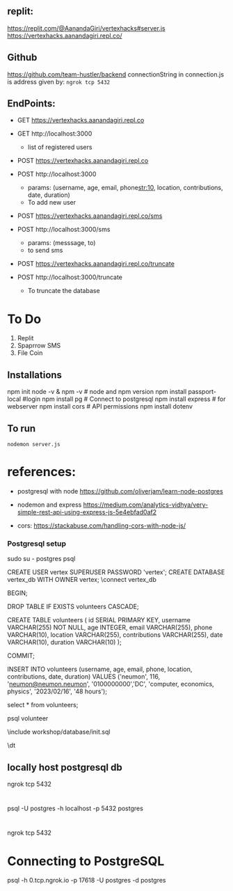 ## replit:
https://replit.com/@AanandaGiri/vertexhacks#server.js
https://vertexhacks.aanandagiri.repl.co/

## Github
https://github.com/team-hustler/backend
connectionString in connection.js is address given by: `ngrok tcp 5432`

## EndPoints:

* GET https://vertexhacks.aanandagiri.repl.co
* <localhost> GET   http://localhost:3000
  - list of registered users

* POST  https://vertexhacks.aanandagiri.repl.co
* <localhost> POST  http://localhost:3000
  - params: (username<str>, age<int>, email<str>, phone<str:10>, location<str>, contributions<str>, date<str>, duration<str>)
  - To add new user

* POST https://vertexhacks.aanandagiri.repl.co/sms
* <localhost> POST http://localhost:3000/sms
  - params: (messsage, to) 
  - to send sms

* POST https://vertexhacks.aanandagiri.repl.co/truncate
* <Localhost> POST http://localhost:3000/truncate
  - To truncate the database


# To Do
1. Replit
2. Spaprrow SMS
3. File Coin

## Installations
npm init
node -v & npm -v  # node and npm version
npm install passport-local  #login
npm install pg              # Connect to postgresql
npm install express         # for webserver
npm install cors            # API permissions
npm install dotenv

## To run
`nodemon server.js`

# references: 
* postgresql with node
https://github.com/oliverjam/learn-node-postgres

* nodemon and express
https://medium.com/analytics-vidhya/very-simple-rest-api-using-express-js-5e4ebfad0af2

* cors:
https://stackabuse.com/handling-cors-with-node-js/



### Postgresql setup

sudo su - postgres
psql

CREATE USER vertex SUPERUSER PASSWORD 'vertex';
CREATE DATABASE vertex_db WITH OWNER vertex;
\connect vertex_db



<!-- create -->
BEGIN;

DROP TABLE IF EXISTS volunteers CASCADE;

CREATE TABLE volunteers (
  id SERIAL PRIMARY KEY,
  username VARCHAR(255) NOT NULL,
  age INTEGER,
  email VARCHAR(255),
  phone VARCHAR(10),
  location VARCHAR(255),
  contributions VARCHAR(255),
  date  VARCHAR(10),
  duration VARCHAR(10)
);

COMMIT;



<!-- insert values -->
INSERT INTO volunteers (username, age, email, phone, location, contributions, date, duration) VALUES
  ('neumon', 116, 'neumon@neumon.neumon', '0100000000','DC', 'computer, economics, physics', '2023/02/16', '48 hours');

select * from volunteers;


<!-- connect -->
psql volunteer

\include workshop/database/init.sql

\dt
<!-- verify database created -->

## locally host postgresql db
ngrok tcp 5432

# 
psql -U postgres -h localhost -p 5432 postgres

# 
ngrok tcp 5432

# Connecting to PostgreSQL
psql -h 0.tcp.ngrok.io -p 17618 -U postgres -d postgres